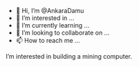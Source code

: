 - 👋 Hi, I’m @AnkaraDamu
- 👀 I’m interested in ...
- 🌱 I’m currently learning ...
- 💞️ I’m looking to collaborate on ...
- 📫 How to reach me ...

<!---
AnkaraDamu/AnkaraDamu is a ✨ special ✨ repository because its `README.md` (this file) appears on your GitHub profile.
You can click the Preview link to take a look at your changes.
---> I’m interested in building a mining computer.
